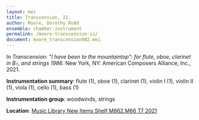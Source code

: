 ```yaml
---
layout: mei
title: Transcension, II.
author: Moore, Dorothy Rudd
ensemble: chamber-instrument
permalink: /moore-transcension-ii/
document: moore_transcension002.mei
---
```


In *Transcension: "I have been to the mountaintop": for flute, oboe, clarinet in B♭, and strings 1986.* New York, NY: American Composers Alliance, Inc., 2021.

**Instrumentation summary**: flute (1), oboe (1), clarinet (1), violin I (1), violin II (1), viola (1), cello (1), bass (1)

**Instrumentation group**: woodwinds, strings 

**Location**: <a href="https://tufts.primo.exlibrisgroup.com/permalink/01TUN_INST/1kc9gia/alma991018765885203851" target="_blank">Music Library New Items Shelf M862.M66 T7 2021</a>
